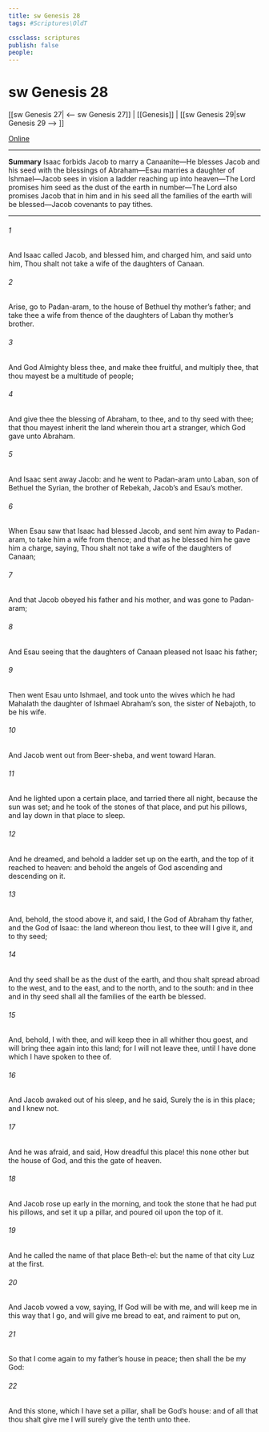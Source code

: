 ```yaml
---
title: sw Genesis 28
tags: #Scriptures\OldT

cssclass: scriptures
publish: false
people:
---
```


# sw Genesis 28
[[sw Genesis 27| <-- sw Genesis 27]] | [[Genesis]] | [[sw Genesis 29|sw Genesis 29 --> ]]

[Online](https://churchofjesuschrist.org/study/scriptures/ot/gen/28?lang=eng)

---
__Summary__
Isaac forbids Jacob to marry a Canaanite—He blesses Jacob and his seed with the blessings of Abraham—Esau marries a daughter of Ishmael—Jacob sees in vision a ladder reaching up into heaven—The Lord promises him seed as the dust of the earth in number—The Lord also promises Jacob that in him and in his seed all the families of the earth will be blessed—Jacob covenants to pay tithes.

---
###### 1 
And Isaac called Jacob, and blessed him, and charged him, and said unto him, Thou shalt not take a wife of the daughters of Canaan.

###### 2 
Arise, go to Padan-aram, to the house of Bethuel thy mother’s father; and take thee a wife from thence of the daughters of Laban thy mother’s brother.

###### 3 
And God Almighty bless thee, and make thee fruitful, and multiply thee, that thou mayest be a multitude of people;

###### 4 
And give thee the blessing of Abraham, to thee, and to thy seed with thee; that thou mayest inherit the land wherein thou art a stranger, which God gave unto Abraham.

###### 5 
And Isaac sent away Jacob: and he went to Padan-aram unto Laban, son of Bethuel the Syrian, the brother of Rebekah, Jacob’s and Esau’s mother.

###### 6 
When Esau saw that Isaac had blessed Jacob, and sent him away to Padan-aram, to take him a wife from thence; and that as he blessed him he gave him a charge, saying, Thou shalt not take a wife of the daughters of Canaan;

###### 7 
And that Jacob obeyed his father and his mother, and was gone to Padan-aram;

###### 8 
And Esau seeing that the daughters of Canaan pleased not Isaac his father;

###### 9 
Then went Esau unto Ishmael, and took unto the wives which he had Mahalath the daughter of Ishmael Abraham’s son, the sister of Nebajoth, to be his wife.

###### 10 
And Jacob went out from Beer-sheba, and went toward Haran.

###### 11 
And he lighted upon a certain place, and tarried there all night, because the sun was set; and he took of the stones of that place, and put  his pillows, and lay down in that place to sleep.

###### 12 
And he dreamed, and behold a ladder set up on the earth, and the top of it reached to heaven: and behold the angels of God ascending and descending on it.

###### 13 
And, behold, the  stood above it, and said, I  the  God of Abraham thy father, and the God of Isaac: the land whereon thou liest, to thee will I give it, and to thy seed;

###### 14 
And thy seed shall be as the dust of the earth, and thou shalt spread abroad to the west, and to the east, and to the north, and to the south: and in thee and in thy seed shall all the families of the earth be blessed.

###### 15 
And, behold, I  with thee, and will keep thee in all  whither thou goest, and will bring thee again into this land; for I will not leave thee, until I have done  which I have spoken to thee of.

###### 16 
And Jacob awaked out of his sleep, and he said, Surely the  is in this place; and I knew  not.

###### 17 
And he was afraid, and said, How dreadful  this place! this  none other but the house of God, and this  the gate of heaven.

###### 18 
And Jacob rose up early in the morning, and took the stone that he had put  his pillows, and set it up  a pillar, and poured oil upon the top of it.

###### 19 
And he called the name of that place Beth-el: but the name of that city  Luz at the first.

###### 20 
And Jacob vowed a vow, saying, If God will be with me, and will keep me in this way that I go, and will give me bread to eat, and raiment to put on,

###### 21 
So that I come again to my father’s house in peace; then shall the  be my God:

###### 22 
And this stone, which I have set  a pillar, shall be God’s house: and of all that thou shalt give me I will surely give the tenth unto thee.

